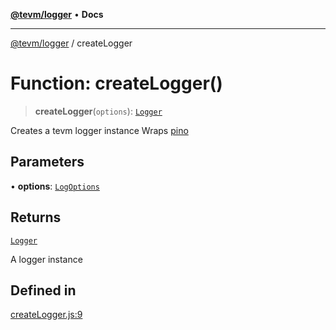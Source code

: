 [**@tevm/logger**](../README.md) • **Docs**

***

[@tevm/logger](../globals.md) / createLogger

# Function: createLogger()

> **createLogger**(`options`): [`Logger`](../type-aliases/Logger.md)

Creates a tevm logger instance
Wraps [pino](https://github.com/pinojs/pino/blob/master/docs/api.md)

## Parameters

• **options**: [`LogOptions`](../type-aliases/LogOptions.md)

## Returns

[`Logger`](../type-aliases/Logger.md)

A logger instance

## Defined in

[createLogger.js:9](https://github.com/evmts/tevm-monorepo/blob/main/packages/logger/src/createLogger.js#L9)
